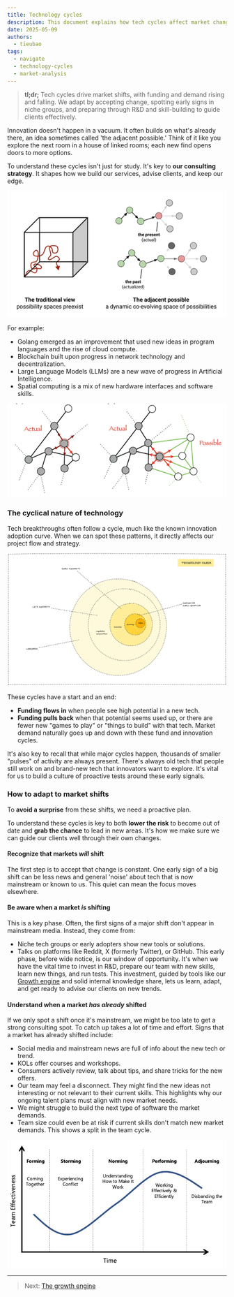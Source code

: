 ```yaml
---
title: Technology cycles
description: This document explains how tech cycles affect market changes. This knowledge helps our planning and how we advise clients.
date: 2025-05-09
authors:
  - tieubao
tags:
  - navigate
  - technology-cycles
  - market-analysis
---
```


> **tl;dr;** Tech cycles drive market shifts, with funding and demand rising and falling. We adapt by accepting change, spotting early signs in niche groups, and preparing through R&D and skill-building to guide clients effectively.

Innovation doesn't happen in a vacuum. It often builds on what's already there, an idea sometimes called 'the adjacent possible.' Think of it like you explore the next room in a house of linked rooms; each new find opens doors to more options.

To understand these cycles isn't just for study. It's key to **our consulting strategy**. It shapes how we build our services, advise clients, and keep our edge.

![](assets/adjacent-possible.webp)

For example:

- Golang emerged as an improvement that used new ideas in program languages and the rise of cloud compute.
- Blockchain built upon progress in network technology and decentralization.
- Large Language Models (LLMs) are a new wave of progress in Artificial Intelligence.
- Spatial computing is a mix of new hardware interfaces and software skills.

![](assets/possible.webp)

### The cyclical nature of technology

Tech breakthroughs often follow a cycle, much like the known innovation adoption curve. When we can spot these patterns, it directly affects our project flow and strategy.

![](assets/innovation-adoption.webp)

These cycles have a start and an end:

- **Funding flows in** when people see high potential in a new tech.
- **Funding pulls back** when that potential seems used up, or there are fewer new "games to play" or "things to build" with that tech.
Market demand naturally goes up and down with these fund and innovation cycles.

It's also key to recall that while major cycles happen, thousands of smaller "pulses" of activity are always present. There's always old tech that people still work on and brand-new tech that innovators want to explore. It's vital for us to build a culture of proactive tests around these early signals.

### How to adapt to market shifts

To **avoid a surprise** from these shifts, we need a proactive plan.

To understand these cycles is key to both **lower the risk** to become out of date and **grab the chance** to lead in new areas. It's how we make sure we can guide our clients well through their own changes.

#### **Recognize that markets *will* shift**

The first step is to accept that change is constant. One early sign of a big shift can be less news and general 'noise' about tech that is now mainstream or known to us. This quiet can mean the focus moves elsewhere.

#### **Be aware when a market *is* shifting**

This is a key phase. Often, the first signs of a major shift don't appear in mainstream media. Instead, they come from:

- Niche tech groups or early adopters show new tools or solutions.
- Talks on platforms like Reddit, X (formerly Twitter), or GitHub. This early phase, before wide notice, is our window of opportunity. It's when we have the vital time to invest in R&D, prepare our team with new skills, learn new things, and run tests. This investment, guided by tools like our [Growth engine](growth-engine.md) and solid internal knowledge share, lets us learn, adapt, and get ready to advise our clients on new trends.

#### **Understand when a market *has already* shifted**

If we only spot a shift once it's mainstream, we might be too late to get a strong consulting spot. To catch up takes a lot of time and effort. Signs that a market has already shifted include:

- Social media and mainstream news are full of info about the new tech or trend.
- KOLs offer courses and workshops.
- Consumers actively review, talk about tips, and share tricks for the new offers.
- Our team may feel a disconnect. They might find the new ideas not interesting or not relevant to their current skills. This highlights why our ongoing talent plans must align with new market needs.
- We might struggle to build the next type of software the market demands.
- Team size could even be at risk if current skills don't match new market demands. This shows a split in the team cycle.

![](assets/team-cycle.webp)

---

> Next: [The growth engine](growth-engine.md)
